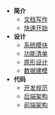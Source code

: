 - **简介**
  - [文档写作](about-docs.md)
  - [快速开始](README.md)
- **设计**
  - [系统模块](module.md)
  - [功能清单](function-list.md)
  - [原形设计](axure-design.md)
  - [数据建模](db-design.md)
- **代码**
  - [开发规范](develop-rule.md)
  - [后端架构](backend-framework.md)
  - [前端架构](frontend-framework.md)
